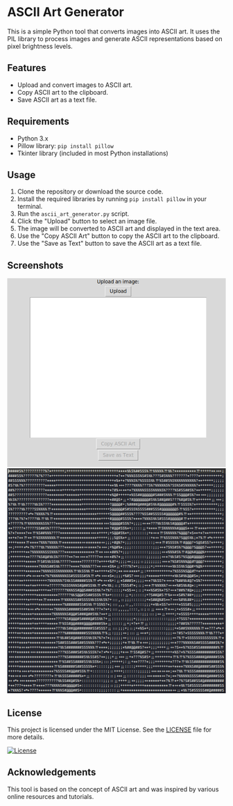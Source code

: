# ASCII Art Generator


This is a simple Python tool that converts images into ASCII art. It uses the PIL library to process images and generate ASCII representations based on pixel brightness levels.

## Features

- Upload and convert images to ASCII art.
- Copy ASCII art to the clipboard.
- Save ASCII art as a text file.

## Requirements

- Python 3.x
- Pillow library: `pip install pillow`
- Tkinter library (included in most Python installations)

## Usage

1. Clone the repository or download the source code.
2. Install the required libraries by running `pip install pillow` in your terminal.
3. Run the `ascii_art_generator.py` script.
4. Click the "Upload" button to select an image file.
5. The image will be converted to ASCII art and displayed in the text area.
6. Use the "Copy ASCII Art" button to copy the ASCII art to the clipboard.
7. Use the "Save as Text" button to save the ASCII art as a text file.

## Screenshots

![Screenshot 1](screenshot1.png)
![Screenshot 2](screenshot2.png)

## License

This project is licensed under the MIT License. See the [LICENSE](LICENSE.txt) file for more details.

[![License](https://img.shields.io/badge/License-MIT-blue.svg)](https://github.com/moynul6206/ascii-generator/blob/main/LICENSE.txt)

## Acknowledgements

This tool is based on the concept of ASCII art and was inspired by various online resources and tutorials.
